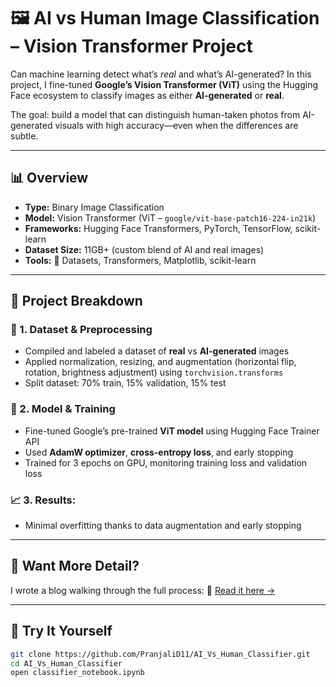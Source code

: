 # 🖼️ AI vs Human Image Classification – Vision Transformer Project

Can machine learning detect what’s *real* and what’s AI-generated? In this project, I fine-tuned **Google’s Vision Transformer (ViT)** using the Hugging Face ecosystem to classify images as either **AI-generated** or **real**.

The goal: build a model that can distinguish human-taken photos from AI-generated visuals with high accuracy—even when the differences are subtle.

---

## 📊 Overview

- **Type:** Binary Image Classification  
- **Model:** Vision Transformer (ViT – `google/vit-base-patch16-224-in21k`)  
- **Frameworks:** Hugging Face Transformers, PyTorch, TensorFlow, scikit-learn  
- **Dataset Size:** 11GB+ (custom blend of AI and real images)  
- **Tools:** 🤗 Datasets, Transformers, Matplotlib, scikit-learn  

---

## 🔧 Project Breakdown

### 📁 1. Dataset & Preprocessing
- Compiled and labeled a dataset of **real** vs **AI-generated** images
- Applied normalization, resizing, and augmentation (horizontal flip, rotation, brightness adjustment) using `torchvision.transforms`
- Split dataset: 70% train, 15% validation, 15% test

### 🧠 2. Model & Training
- Fine-tuned Google’s pre-trained **ViT model** using Hugging Face Trainer API  
- Used **AdamW optimizer**, **cross-entropy loss**, and early stopping  
- Trained for 3 epochs on GPU, monitoring training loss and validation loss

### 📈 3. Results:
- Minimal overfitting thanks to data augmentation and early stopping

---

## 📝 Want More Detail?

I wrote a blog walking through the full process:
🔗 [Read it here →](https://pranjalikdeshmukh1.wixsite.com/my-site-1/post/classifying-ai-generated-images-using-google-s-vision-transformer-vit)

---

## 🧪 Try It Yourself

```bash
git clone https://github.com/PranjaliD11/AI_Vs_Human_Classifier.git
cd AI_Vs_Human_Classifier
open classifier_notebook.ipynb
